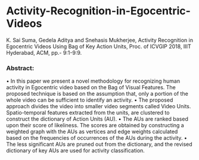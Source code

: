 # Activity-Recognition-in-Egocentric-Videos

K. Sai Suma, Gedela Aditya and Snehasis Mukherjee, Activity Recognition in Egocentric Videos Using Bag of Key Action Units, Proc. of ICVGIP 2018, IIIT Hyderabad, ACM, pp.- 9:1-9:9.

### Abstract:
• In this paper we present a novel methodology for recognizing human activity in Egocentric video based on the Bag of Visual Features. The proposed technique is based on the assumption that, only a portion of the whole video can be sufficient to identify an activity. 
• The proposed approach divides the video into smaller video segments called Video Units. Spatio-temporal features extracted from the units, are clustered to construct the dictionary of Action Units (AU). 
• The AUs are ranked based upon their score of likeliness. The scores are obtained by constructing a weighted graph with the AUs as vertices and edge weights calculated based on the frequencies of occurrences of the AUs during the activity. 
• The less significant AUs are pruned out from the dictionary, and the revised dictionary of key AUs are used for activity classification.

